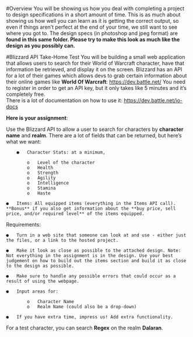 #Overview
You will be showing us how you deal with completing a project to design specifications in a short amount of time. This is as much about showing us how well you can learn as it is getting the correct output, so even if things aren’t perfect at the end of your time, we still want to see where you got to.
The design specs (in photoshop and jpeg format) are **found in this same folder. Please try to make this look as much like the design as you possibly can.**

#Blizzard API Take-Home Test
You will be building a small web application that allows users to search for their World of Warcraft character, have that information be retrieved, and display it on the screen. 
Blizzard has an API for a lot of their games which allows devs to grab certain information about their online games like **World Of Warcraft**: https://dev.battle.net/ 
You need to register in order to get an API key, but it only takes like 5 minutes and it’s completely free.  
There is a lot of documentation on how to use it: https://dev.battle.net/io-docs

**Here is your assignment**:

Use the Blizzard API to allow a user to search for characters by **character name** and **realm**. There are a lot of fields that can be returned, but here’s what we want:

		●	Character Stats: at a minimum,

			o	Level of the character
			o	Health
			o	Strength
			o	Agility
			o	Intelligence
			o	Stamina 
			o	Haste

	●	Items: All equipped items (everything in the Items API call). **Bonus** if you also get information about the **buy price, sell price, and/or required level** of the items equipped.

Requirements: 

	●	Turn in a web site that someone can look at and use - either just the files, or a link to the hosted project.

	●	Make it look as close as possible to the attached design. Note: Not everything in the assignment is in the design. Use your best judgement on how to build out the items section and build it as close to the design as possible.

	●	Make sure to handle any possible errors that could occur as a result of using the webpage. 

	●	Input areas for:

			o	Character Name
			o	Realm Name (could also be a drop-down)

	●	If you have extra time, impress us! Add extra functionality.

For a test character, you can search **Regex** on the realm **Dalaran**.  
